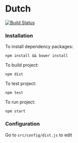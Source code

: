 # Dutch

[![Build Status](https://travis-ci.org/davidhazeland/dutch.svg?branch=master)](https://travis-ci.org/davidhazeland/dutch)

### Installation

To install dependency packages:

```
npm install && bower install
```

To build project:

```
npm dist
```

To test project:

```
npm test
```

To run project:

```
npm start
```

### Configuration

Go to `src/config/dist.js` to edit

